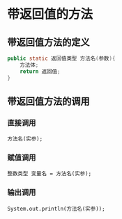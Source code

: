 # 带返回值的方法

## 带返回值方法的定义

```java
public static 返回值类型 方法名(参数){
    方法体;
    return 返回值;
}
```

## 带返回值方法的调用

### 直接调用

`方法名(实参);`

### 赋值调用

`整数类型 变量名 = 方法名(实参);`

### 输出调用

`System.out.println(方法名(实参));`